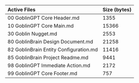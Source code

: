 | Active Files                           | Size (bytes) |
| :------------------------------------- | :----------- |
| 00 GoblinGPT Core Header.md            | 1355         |
| 10 GoblinGPT Core Main.md              | 15366        |
| 30 Goblin Nugget.md                    | 2553         |
| 80 GoblinBrain Design Document.md      | 21258        |
| 82 GoblinBrain Entity Configuration.md | 11416        |
| 85 GoblinBrain Project Readme.md       | 9441         |
| 98 GoblinGPT Immediate Action.md       | 2172         |
| 99 GoblinGPT Core Footer.md            | 757          |
